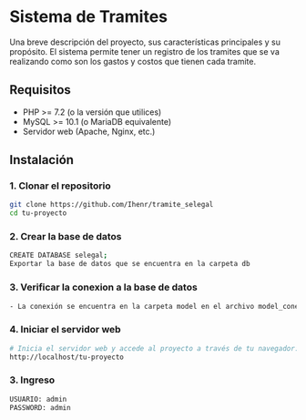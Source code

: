 # Sistema de Tramites

Una breve descripción del proyecto, sus características principales y su propósito.
El sistema permite tener un registro de los tramites que se va realizando  como son los gastos y  costos que tienen cada tramite. 


## Requisitos

- PHP >= 7.2 (o la versión que utilices)
- MySQL >= 10.1 (o MariaDB equivalente)
- Servidor web (Apache, Nginx, etc.)

## Instalación

### 1. Clonar el repositorio

```sh
git clone https://github.com/Ihenr/tramite_selegal
cd tu-proyecto
```
### 2. Crear la base de datos 

```sh
CREATE DATABASE selegal;
Exportar la base de datos que se encuentra en la carpeta db
```
### 3. Verificar la conexion a la base de datos  

```sh
- La conexión se encuentra en la carpeta model en el archivo model_conexion.php colocar su usuario y contraseña del servidor que disponga. 
```

### 4. Iniciar el servidor web

```sh
# Inicia el servidor web y accede al proyecto a través de tu navegador:
http://localhost/tu-proyecto
```
### 3. Ingreso

```sh
USUARIO: admin
PASSWORD: admin
```
